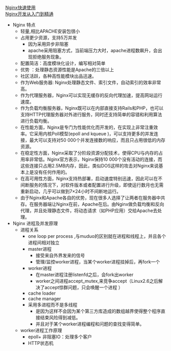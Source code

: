 ﻿[Nginx快速使用](https://github.com/LiJonsen/JavaDemo/blob/7ded245a92ea89190b5538f2760d06b41f3e797a/Nginx/README.md)<br>
[Nginx开发从入门到精通](http://tengine.taobao.org/book/chapter_02.html)<br>
- Nginx 特点
  - 轻量,相比APACHE安装包很小
  - 占用更少资源，支持5万并发
    - 因为采用异步非阻塞
    - apache采用阻塞方式，当前端压力大时，apache进程数飙升，会出现拒绝服务现象。
  - 配置简洁：高度模块化设计，编写相对简单
  - 优势 ：处理静态资源性能是Apache的三倍以上
  - 社区活跃，各种高性能模块出品迅速。
  - 作为Web服务器: Nginx处理静态文件、索引文件，自动索引的效率非常高。
  - 作为代理服务器，Nginx可以实现无缓存的反向代理加速，提高网站运行速度。
  - 作为负载均衡服务器，Nginx既可以在内部直接支持Rails和PHP，也可以支持HTTP代理服务器对外进行服务，同时还支持简单的容错和利用算法进行负载均衡。
  - 在性能方面，Nginx是专门为性能优化而开发的，在实现上非常注重效率。它采用内核Poll模型(epoll and kqueue )，可以支持更多的并发连接，最大可以支持对50 000个并发连接数的响应，而且只占用很低的内存资源。
  - 在稳定性方面，Nginx采取了分阶段资源分配技术，使得CPU与内存的占用率非常低。Nginx官方表示，Nginx保持10 000个没有活动的连接，而这些连接只占用2.5MB内存，因此，类似DOS这样的攻击对Nginx来说基本上是没有任何作用的。
  - 在高可用性方面，Nginx支持热部署，启动速度特别迅速，因此可以在不间断服务的情况下，对软件版本或者配置进行升级，即使运行数月也无需重新启动，几乎可以做到7×24小时不间断地运行。
  - 由于Nginx和Apache各自的优势，现在很多人选择了让两者在服务器中共存。在服务器端让Nginx在前，Apache在后。由Nginx做负载均衡和反向代理，并且处理静态文件，将动态请求（如PHP应用）交给Apache去处理。
- Nginx 进程及并发原理
    - 进程关系
        - one loop per process ,与muduo的区别就在进程和线程上，并且各个进程间相对独立
        - master进程
            - 接受来自外界发来的信号
            - 管理/监控worker进程，当某个worker进程挂掉后，再fork一个
        - worker进程
            - 在master进程注册listenfd之后，会fork出worker
            - worker之间进程accept_mutex,来竞争accept（Linux2.6之后解决了accept惊群问题，只会唤醒一个进程 ）
        - cache loader
        - cache manager
        - 采用多进程而不是多线程
            - 是因为这样不会因为某个第三方库造成的数组越界使得整个程序直接结束风险得到减低。
            - 并且对于某个worker进程编程和问题的查找变得简单。
    - worker进程工作原理
        - epoll+ 非阻塞IO：处理多个客户
        - HTTP状态机
        
    







